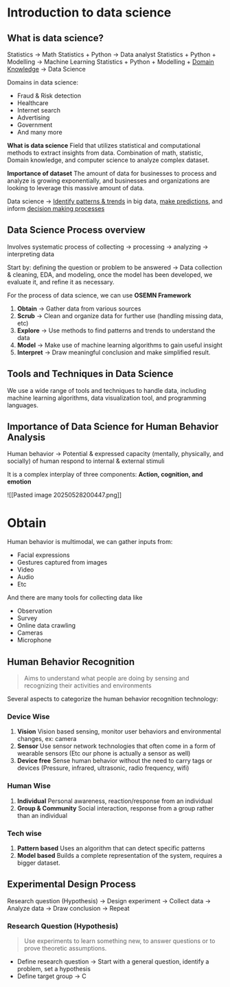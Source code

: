 
# Introduction to data science

## What is data science?

Statistics -> Math
Statistics + Python -> Data analyst
Statistics + Python + Modelling -> Machine Learning
Statistics + Python + Modelling + <u>Domain Knowledge</u> -> Data Science

Domains in data science:
- Fraud & Risk detection
- Healthcare
- Internet search
- Advertising
- Government
- And many more

**What is data science**
Field that utilizes statistical and computational methods to extract insights from data. 
Combination of math, statistic, Domain knowledge, and computer science to analyze complex dataset.

**Importance of dataset**
The amount of data for businesses to process and analyze is growing exponentially, and businesses and organizations are looking to leverage this massive amount of data.

Data science -> <u>Identify patterns & trends</u> in big data, <u>make predictions</u>, and inform <u>decision making processes</u>

## Data Science Process overview

Involves systematic process of collecting -> processing -> analyzing -> interpreting data

Start by: defining the question or problem to be answered -> Data collection & cleaning, EDA, and modeling, once the model has been developed, we evaluate it, and refine it as necessary.

For the process of data science, we can use **OSEMN Framework**

1. **Obtain** -> Gather data from various sources
2. **Scrub** -> Clean and organize data for further use (handling missing data, etc)
3. **Explore** -> Use methods to find patterns and trends to understand the data
4. **Model** -> Make use of machine learning algorithms to gain useful insight
5. **Interpret** -> Draw meaningful conclusion and make simplified result.

## Tools and Techniques in Data Science

We use a wide range of tools and techniques to handle data, including machine learning algorithms, data visualization tool, and programming languages.



## Importance of Data Science for Human Behavior Analysis

Human behavior -> Potential & expressed capacity (mentally, physically, and socially) of human respond to internal & external stimuli

It is a complex interplay of three components: **Action, cognition, and emotion**

![[Pasted image 20250528200447.png]]


# Obtain

Human behavior is multimodal, we can gather inputs from:
- Facial expressions
- Gestures captured from images
- Video 
- Audio
- Etc

And there are many tools for collecting data like
- Observation
- Survey
- Online data crawling
- Cameras
- Microphone

## Human Behavior Recognition

> Aims to understand what people are doing by sensing and recognizing their activities and environments

Several aspects to categorize the human behavior recognition technology:
### Device Wise
1. **Vision**
	Vision based sensing, monitor user behaviors and environmental changes, ex: camera 
2. **Sensor**
	Use sensor network technologies that often come in a form of wearable sensors (Etc our phone is actually a sensor as well)
3. **Device free**
	Sense human behavior without the need to carry tags or devices (Pressure, infrared, ultrasonic, radio frequency, wifi)

### Human Wise
1. **Individual**
	Personal awareness, reaction/response from an individual
2. **Group & Community**
	Social interaction, response from a group rather than an individual

### Tech wise
1. **Pattern based**
	Uses an algorithm that can detect specific patterns
2. **Model based**
	Builds a complete representation of the system, requires a bigger dataset.


## Experimental Design Process

Research question (Hypothesis) -> Design experiment -> Collect data -> Analyze data -> Draw conclusion -> Repeat

### Research Question (Hypothesis)

> Use experiments to learn something new, to answer questions or to prove theoretic assumptions.

- Define research question -> Start with a general question, identify a problem, set a hypothesis
- Define target group -> C